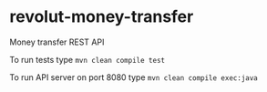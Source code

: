 # revolut-money-transfer
Money transfer REST API

To run tests type `mvn clean compile test`

To run API server on port 8080 type `mvn clean compile exec:java`
